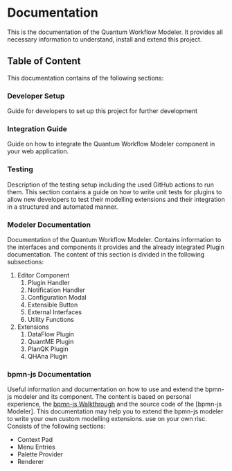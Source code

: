 # Documentation
This is the documentation of the Quantum Workflow Modeler. It provides 
all necessary information to understand, install and extend this
project.

## Table of Content
This documentation contains of the following sections:

### Developer Setup
Guide for developers to set up this project for further development

### Integration Guide
Guide on how to integrate the Quantum Workflow Modeler component in your web application.

### Testing
Description of the testing setup including the used GitHub actions to run them. This section contains
a guide on how to write unit tests for plugins to allow new developers to test their modelling extensions and their 
integration in a structured and automated manner.

### Modeler Documentation
Documentation of the Quantum Workflow Modeler. Contains information to the interfaces and components it provides and the already integrated
Plugin documentation. The content of this section is divided in the following subsections:
1. Editor Component
   1. Plugin Handler
   2. Notification Handler
   3. Configuration Modal
   4. Extensible Button
   5. External Interfaces
   6. Utility Functions
2. Extensions
   1. DataFlow Plugin
   2. QuantME Plugin
   3. PlanQK Plugin
   4. QHAna Plugin

### bpmn-js Documentation
Useful information and documentation on how to use and extend the bpmn-js modeler and its component. The content is based on personal experience, the [bpmn-js Walkthrough]() and the source code of the [bpmn-js Modeler]. This documentation may help you to extend the bpmn-js modeler to write your own custom modelling extensions. use on your own risc.
Consists of the following sections:
 - Context Pad
 - Menu Entries
 - Palette Provider
 - Renderer